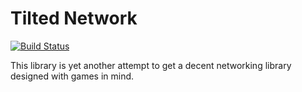 # Tilted Network

[![Build Status](https://dev.azure.com/TiltedPhoques/TiltedNetwork/_apis/build/status/tiltedphoques.TiltedNetwork?branchName=master)](https://dev.azure.com/TiltedPhoques/TiltedNetwork/_build/latest?definitionId=1&branchName=master)

This library is yet another attempt to get a decent networking library designed with games in mind.
